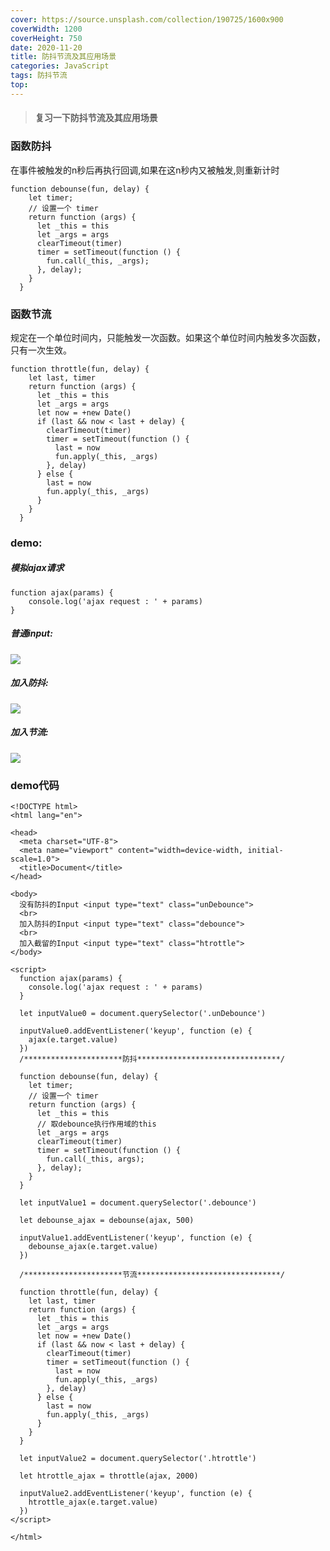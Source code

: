 ```yaml
---
cover: https://source.unsplash.com/collection/190725/1600x900
coverWidth: 1200
coverHeight: 750
date: 2020-11-20
title: 防抖节流及其应用场景
categories: JavaScript
tags: 防抖节流
top:
---
```

> <h4> 
>  复习一下防抖节流及其应用场景
> </h4>

<!--more-->

### 函数防抖

在事件被触发的n秒后再执行回调,如果在这n秒内又被触发,则重新计时

```
function debounse(fun, delay) {
    let timer;
    // 设置一个 timer
    return function (args) {
      let _this = this
      let _args = args
      clearTimeout(timer)
      timer = setTimeout(function () {
        fun.call(_this, _args);
      }, delay);
    }
  }
```

### 函数节流

规定在一个单位时间内，只能触发一次函数。如果这个单位时间内触发多次函数，只有一次生效。

```
function throttle(fun, delay) {
    let last, timer
    return function (args) {
      let _this = this
      let _args = args
      let now = +new Date()
      if (last && now < last + delay) {
        clearTimeout(timer)
        timer = setTimeout(function () {
          last = now
          fun.apply(_this, _args)
        }, delay)
      } else {
        last = now
        fun.apply(_this, _args)
      }
    }
  }
```

### demo:

##### 模拟ajax请求

```
function ajax(params) {
	console.log('ajax request : ' + params)
}
```

##### 普通input:

![](https://user-gold-cdn.xitu.io/2018/9/4/165a252be5c94d6b?imageslim)

##### 加入防抖:

![](https://user-gold-cdn.xitu.io/2018/9/4/165a252b4b429b56?imageslim)

##### 加入节流:

![](https://user-gold-cdn.xitu.io/2018/9/4/165a252b4c1a9686?imageslim)

### demo代码

```
<!DOCTYPE html>
<html lang="en">

<head>
  <meta charset="UTF-8">
  <meta name="viewport" content="width=device-width, initial-scale=1.0">
  <title>Document</title>
</head>

<body>
  没有防抖的Input <input type="text" class="unDebounce">
  <br>
  加入防抖的Input <input type="text" class="debounce">
  <br>
  加入截留的Input <input type="text" class="htrottle">
</body>

<script>
  function ajax(params) {
    console.log('ajax request : ' + params)
  }

  let inputValue0 = document.querySelector('.unDebounce')

  inputValue0.addEventListener('keyup', function (e) {
    ajax(e.target.value)
  })
  /**********************防抖********************************/

  function debounse(fun, delay) {
    let timer;
    // 设置一个 timer
    return function (args) {
      let _this = this
      // 取debounce执行作用域的this
      let _args = args
      clearTimeout(timer)
      timer = setTimeout(function () {
        fun.call(_this, args);
      }, delay);
    }
  }

  let inputValue1 = document.querySelector('.debounce')

  let debounse_ajax = debounse(ajax, 500)

  inputValue1.addEventListener('keyup', function (e) {
    debounse_ajax(e.target.value)
  })

  /**********************节流********************************/

  function throttle(fun, delay) {
    let last, timer
    return function (args) {
      let _this = this
      let _args = args
      let now = +new Date()
      if (last && now < last + delay) {
        clearTimeout(timer)
        timer = setTimeout(function () {
          last = now
          fun.apply(_this, _args)
        }, delay)
      } else {
        last = now
        fun.apply(_this, _args)
      }
    }
  }
  
  let inputValue2 = document.querySelector('.htrottle')

  let htrottle_ajax = throttle(ajax, 2000)

  inputValue2.addEventListener('keyup', function (e) {
    htrottle_ajax(e.target.value)
  })
</script>

</html>
```

